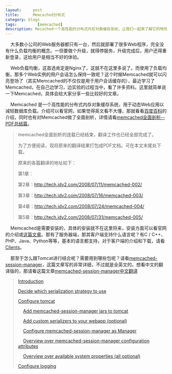 ```yaml
---
layout:     post
title:      Memcached分布式
category: blogs
tags:         [memcached]
description: Mecached一个高性能的分布式内存对象缓存系统，让我们一起来了解它的特性。
---
```


&nbsp;&nbsp;&nbsp;&nbsp;大多数小公司的Web服务器都只有一台，然后就部署了很多Web程序，完全没有什么负载均衡的概念。一但要做个升级，就得停服务，升级完成后，用户还得重新登录，这给用户是相当不好的体验。

&nbsp;&nbsp;&nbsp;&nbsp;Web负载均衡，这首选肯定是Nginx了，这就不在这里多说了。而使用了负载均衡，那多个Web实例的用户会话怎么保持一致呢？这个时候Memcached就可以闪亮登场了（其实Memcached的不仅仅是用于用户会话缓存的），最近学习了Memcached，在自己边学习，边实验的过程当中，看了许多资料。这里就简单说一下Memcached，具体会给大家分享一些比较好的文章。

&nbsp;&nbsp;&nbsp;&nbsp;Memcached 是一个高性能的分布式内存对象缓存系统，用于动态Web应用以减轻数据库负载。介绍可以看官网，如果觉得英文看不大懂，那就看看[百度百科](http://baike.baidu.com/link?url=5s_KtQnwf9DohOzjy3rBtUpBMX21lLHE9ZjB6DibbAyXmyE2juRn5hCUt9cdTnoS)的介绍，同时也有对Memcached做了全面剖析，详情请看[memcached全面剖析--PDF总结篇](http://blog.charlee.li/memcached-pdf/)。 

> memcached全面剖析的连载已经结束，翻译工作也已经全部完成了。
> 
> 为了方便阅读，现将原来的翻译结果打包成PDF文档。可在本文末尾处下载。
> 
> 原来的各篇翻译的地址如下：
> 
>    第1章：
>
>    第2章：http://tech.idv2.com/2008/07/11/memcached-002/
>
>    第3章：http://tech.idv2.com/2008/07/16/memcached-003/
>
>    第4章：http://tech.idv2.com/2008/07/24/memcached-004/
>
>    第5章：http://tech.idv2.com/2008/07/31/memcached-005/ 

&nbsp;&nbsp;&nbsp;&nbsp;Memcached是需要安装的，具体的安装就不在这里将来，安装方面可以看官网的介绍或[这篇文章](http://www.cnblogs.com/czh-liyu/archive/2010/04/27/1722084.html)。那有了服务器端，那其客户端支持什么语言呢？有C / C++、PHP、Java、Python等等，基本的语言都支持，对于客户端的介绍和下载，请看[Clients](http://code.google.com/p/memcached/wiki/Clients)。

&nbsp;&nbsp;&nbsp;&nbsp;那至于怎么跟Tomcat进行结合呢？需要用到哪些包呢？请看[memcached-session-manager](http://code.google.com/p/memcached-session-manager/wiki/SetupAndConfiguration)，这篇文章写的非常详细，不过就是全英文的。想看中文的翻译版的，那请看这篇文章[memcached-session-manager中文翻译](http://chenzhou123520.iteye.com/blog/1650212)

> [Introduction](http://code.google.com/p/memcached-session-manager/wiki/SetupAndConfiguration#Introduction)
> 
>    [Decide which serialization strategy to use](http://code.google.com/p/memcached-session-manager/wiki/SetupAndConfiguration#Decide_which_serialization_strategy_to_use)
>
>    [Configure tomcat](http://code.google.com/p/memcached-session-manager/wiki/SetupAndConfiguration#Configure_tomcat)
>
>    &nbsp;&nbsp;&nbsp;&nbsp;[Add memcached-session-manager jars to tomcat](http://code.google.com/p/memcached-session-manager/wiki/SetupAndConfiguration#Add_memcached-session-manager_jars_to_tomcat)
>
>    &nbsp;&nbsp;&nbsp;&nbsp;[Add custom serializers to your webapp (optional)](http://code.google.com/p/memcached-session-manager/wiki/SetupAndConfiguration#Add_custom_serializers_to_your_webapp_(optional))
> 
>   &nbsp;&nbsp;&nbsp;&nbsp;[Configure memcached-session-manager as <Context> Manager](http://code.google.com/p/memcached-session-manager/wiki/SetupAndConfiguration#Configure_memcached-session-manager_as_%3CContext%3E_Manager)
>
>    &nbsp;&nbsp;&nbsp;&nbsp;[Overview over memcached-session-manager configuration attributes](http://code.google.com/p/memcached-session-manager/wiki/SetupAndConfiguration#Overview_over_memcached-session-manager_configuration_attributes)
>
>    &nbsp;&nbsp;&nbsp;&nbsp;[Overview over available system properties (all optional)](http://code.google.com/p/memcached-session-manager/wiki/SetupAndConfiguration#Overview_over_available_system_properties_(all_optional))
>
>    [Configure logging](http://code.google.com/p/memcached-session-manager/wiki/SetupAndConfiguration#Configure_logging)
